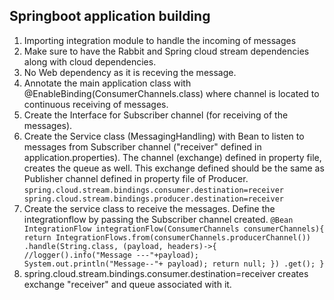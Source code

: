 ## Springboot application building
1. Importing integration module to handle the incoming of messages
2. Make sure to have the Rabbit and Spring cloud stream dependencies along with <dependencyManagement> cloud dependencies.
3. No Web dependency as it is receving the message. 
4. Annotate the main application class with @EnableBinding(ConsumerChannels.class) where channel is located
to continuous receiving of messages.
5. Create the Interface for Subscriber channel (for receiving of the messages).
6. Create the Service class (MessagingHandling) with Bean to listen to messages from Subscriber channel ("receiver" defined in application.properties).
The channel (exchange) defined in property file, creates the queue as well. This exchange defined should be the same as Publisher channel defined in property file of Producer. 
``
spring.cloud.stream.bindings.consumer.destination=receiver
spring.cloud.stream.bindings.producer.destination=receiver
``
7. Create the service class to receive the messages. Define the integrationflow by passing the Subscriber channel
created. 
``
       @Bean
       IntegrationFlow integrationFlow(ConsumerChannels consumerChannels){
           return IntegrationFlows.from(consumerChannels.producerChannel())
                   .handle(String.class, (payload, headers)->{
                       //logger().info("Message ---"+payload);
                       System.out.println("Message--"+ payload);
                       return null;
                   })
                   .get();
       }
``
8. spring.cloud.stream.bindings.consumer.destination=receiver creates exchange "receiver" and queue associated with it.
